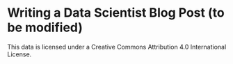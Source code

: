 # Writing a Data Scientist Blog Post (to be modified)


This data is licensed under a Creative Commons Attribution 4.0 International License.
